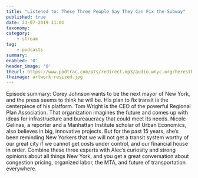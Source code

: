 ```yaml
---
title: "Listened to: These Three People Say They Can Fix the Subway"
published: true
date: 23-07-2019 11:01
taxonomy:
category:
	- stream
tag:
	- podcasts
summary:
enabled: '0'
header_image: '0'
theurl: https://www.podtrac.com/pts/redirect.mp3/audio.wnyc.org/heresthething/heresthething070919_mtapod1.mp3
theimage: artwork-resized.jpg
--- 
```

Episode summary: Corey Johnson wants to be the next mayor of New York, and the press seems to think he will be. His plan to fix transit is the centerpiece of his platform. Tom Wright is the CEO of the powerful Regional Plan Association. That organization imagines the future and comes up with ideas for infrastructure and bureaucracy that could meet its needs. Nicole Gelinas, a reporter and a Manhattan Institute scholar of Urban Economics, also believes in big, innovative projects. But for the past 15 years, she’s been reminding New Yorkers that we will not get a transit system worthy of our great city if we cannot get costs under control, and our financial house in order. Combine these three experts with Alec’s curiosity and strong opinions about all things New York, and you get a great conversation about congestion pricing, organized labor, the MTA, and future of transportation everywhere.

